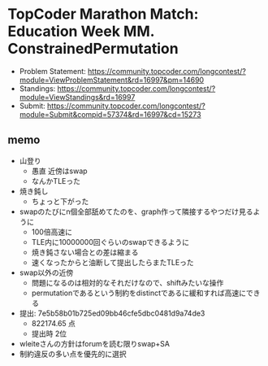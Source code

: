 # TopCoder Marathon Match: Education Week MM. ConstrainedPermutation

-   Problem Statement: <https://community.topcoder.com/longcontest/?module=ViewProblemStatement&rd=16997&pm=14690>
-   Standings: <https://community.topcoder.com/longcontest/?module=ViewStandings&rd=16997>
-   Submit: <https://community.topcoder.com/longcontest/?module=Submit&compid=57374&rd=16997&cd=15273>

## memo

-   山登り
    -   愚直 近傍はswap
    -   なんかTLEった
-   焼き鈍し
    -   ちょっと下がった
-   swapのたびにn個全部舐めてたのを、graph作って隣接するやつだけ見るように
    -   100倍高速に
    -   TLE内に10000000回ぐらいのswapできるように
    -   焼き鈍さない場合との差は縮まる
    -   速くなったからと油断して提出したらまたTLEった
-   swap以外の近傍
    -   問題になるのは相対的なそれだけなので、shiftみたいな操作
    -   permutationであるという制約をdistinctであるに緩和すれば高速にできる
-   提出: 7e5b58b01b725ed09bb46cfe5dbc0481d9a74de3
    -   822174.65 点
    -   提出時 2位
-   wleiteさんの方針はforumを読む限りswap+SA
-   制約違反の多い点を優先的に選択

